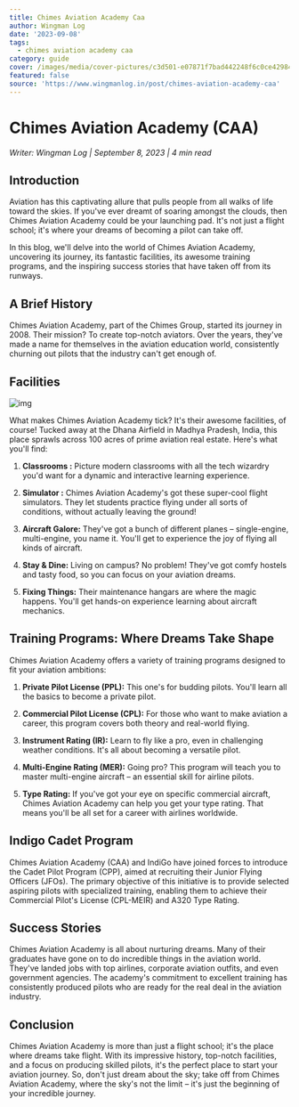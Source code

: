 ```yaml
---
title: Chimes Aviation Academy Caa
author: Wingman Log
date: '2023-09-08'
tags:
  - chimes aviation academy caa
category: guide
cover: /images/media/cover-pictures/c3d501-e07871f7bad442248f6c0ce42984030d-mv2-b9526f8c.png
featured: false
source: 'https://www.wingmanlog.in/post/chimes-aviation-academy-caa'
---
```


# Chimes Aviation Academy (CAA)

*Writer: Wingman Log | September 8, 2023 | 4 min read*

## Introduction

Aviation has this captivating allure that pulls people from all walks of life toward the skies. If you've ever dreamt of soaring amongst the clouds, then Chimes Aviation Academy could be your launching pad. It's not just a flight school; it's where your dreams of becoming a pilot can take off.

In this blog, we'll delve into the world of Chimes Aviation Academy, uncovering its journey, its fantastic facilities, its awesome training programs, and the inspiring success stories that have taken off from its runways.

## A Brief History

Chimes Aviation Academy, part of the Chimes Group, started its journey in 2008. Their mission? To create top-notch aviators. Over the years, they've made a name for themselves in the aviation education world, consistently churning out pilots that the industry can't get enough of.

## Facilities

![img](/images/media/blog-media/c3d501-a21edb24b2e44422bf37d4ac5d366053-mv2-1a924955.jpg)

What makes Chimes Aviation Academy tick? It's their awesome facilities, of course! Tucked away at the Dhana Airfield in Madhya Pradesh, India, this place sprawls across 100 acres of prime aviation real estate. Here's what you'll find:

1.  **Classrooms :** Picture modern classrooms with all the tech wizardry you'd want for a dynamic and interactive learning experience.
    
2.  **Simulator :** Chimes Aviation Academy's got these super-cool flight simulators. They let students practice flying under all sorts of conditions, without actually leaving the ground!
    
3.  **Aircraft Galore:** They've got a bunch of different planes – single-engine, multi-engine, you name it. You'll get to experience the joy of flying all kinds of aircraft.
    
4.  **Stay & Dine:** Living on campus? No problem! They've got comfy hostels and tasty food, so you can focus on your aviation dreams.
    
5.  **Fixing Things:** Their maintenance hangars are where the magic happens. You'll get hands-on experience learning about aircraft mechanics.

## Training Programs: Where Dreams Take Shape

Chimes Aviation Academy offers a variety of training programs designed to fit your aviation ambitions:

1.  **Private Pilot License (PPL):** This one's for budding pilots. You'll learn all the basics to become a private pilot.
    
2.  **Commercial Pilot License (CPL):** For those who want to make aviation a career, this program covers both theory and real-world flying.
    
3.  **Instrument Rating (IR):** Learn to fly like a pro, even in challenging weather conditions. It's all about becoming a versatile pilot.
    
4.  **Multi-Engine Rating (MER):** Going pro? This program will teach you to master multi-engine aircraft – an essential skill for airline pilots.
    
5.  **Type Rating:** If you've got your eye on specific commercial aircraft, Chimes Aviation Academy can help you get your type rating. That means you'll be all set for a career with airlines worldwide.  

## Indigo Cadet Program

Chimes Aviation Academy (CAA) and IndiGo have joined forces to introduce the Cadet Pilot Program (CPP), aimed at recruiting their Junior Flying Officers (JFOs). The primary objective of this initiative is to provide selected aspiring pilots with specialized training, enabling them to achieve their Commercial Pilot's License (CPL-MEIR) and A320 Type Rating.  

## Success Stories

Chimes Aviation Academy is all about nurturing dreams. Many of their graduates have gone on to do incredible things in the aviation world. They've landed jobs with top airlines, corporate aviation outfits, and even government agencies. The academy's commitment to excellent training has consistently produced pilots who are ready for the real deal in the aviation industry.

## Conclusion

Chimes Aviation Academy is more than just a flight school; it's the place where dreams take flight. With its impressive history, top-notch facilities, and a focus on producing skilled pilots, it's the perfect place to start your aviation journey. So, don't just dream about the sky; take off from Chimes Aviation Academy, where the sky's not the limit – it's just the beginning of your incredible journey.
